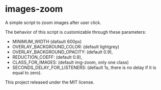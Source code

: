 # images-zoom
A simple script to zoom images after user click.

The behavior of this script is customizable through these parameters:
* MINIMUM_WIDTH (dafault 600px)
* OVERLAY_BACKGROUND_COLOR: (default lightgrey)
* OVERLAY_BACKGROUND_OPACITY: (default 0.9),
* REDUCTION_COEFF: (default 0.9),
* CLASS_FOR_IMAGES: (default img-zoom, only one class)
* SECONDS_DELAY_FOR_LISTENERS: (default 1s, there is no delay if it is equal to zero).

This project released under the MIT license.
